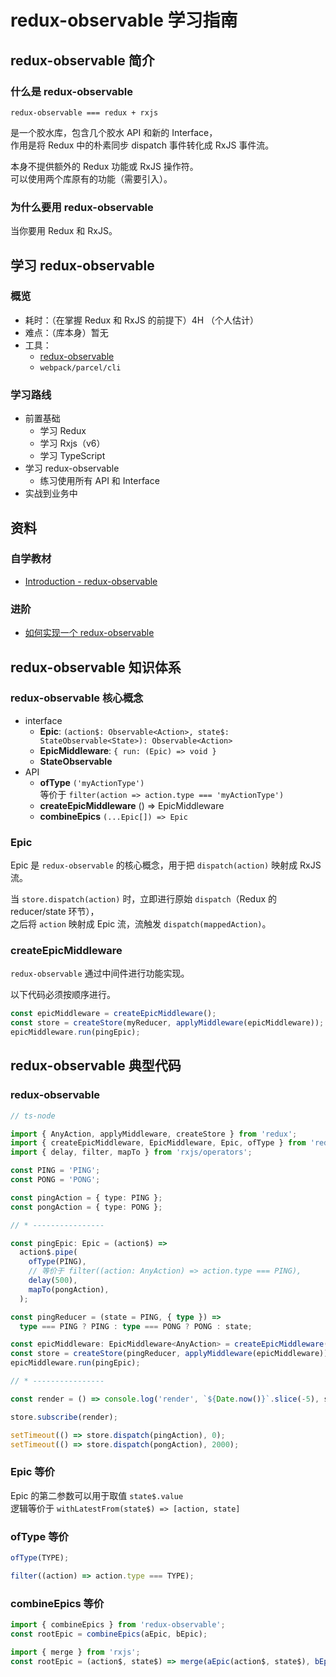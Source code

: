 # redux-observable 学习指南

## redux-observable 简介

### 什么是 redux-observable

`redux-observable === redux + rxjs`

是一个胶水库，包含几个胶水 API 和新的 Interface，  
作用是将 Redux 中的朴素同步 dispatch 事件转化成 RxJS 事件流。

本身不提供额外的 Redux 功能或 RxJS 操作符。  
可以使用两个库原有的功能（需要引入）。

### 为什么要用 redux-observable

当你要用 Redux 和 RxJS。

## 学习 redux-observable

### 概览

- 耗时：（在掌握 Redux 和 RxJS 的前提下）4H （个人估计）
- 难点：（库本身）暂无
- 工具：
  - [redux-observable](https://www.npmjs.com/package/redux-observable)
  - `webpack/parcel/cli`

### 学习路线

- 前置基础
  - 学习 Redux
  - 学习 Rxjs（v6）
  - 学习 TypeScript
- 学习 redux-observable
  - 练习使用所有 API 和 Interface
- 实战到业务中

## 资料

### 自学教材

<!-- - [简介 - redux-observable](https://redux-observable-cn.js.org/) -->

- [Introduction - redux-observable](https://redux-observable.js.org/)

### 进阶

- [如何实现一个 redux-observable](http://yoyoyohamapi.me/2018/08/21/%E5%AE%9E%E7%8E%B0%E4%B8%80%E4%B8%AA_redux-observable/)

## redux-observable 知识体系

### redux-observable 核心概念

- interface
  - **Epic**: `(action$: Observable<Action>, state$: StateObservable<State>): Observable<Action>`
  - **EpicMiddleware**: `{ run: (Epic) => void }`
  - **StateObservable** <State>
- API
  - **ofType** `('myActionType')`  
    等价于 `filter(action => action.type === 'myActionType')`
  - **createEpicMiddleware** () => EpicMiddleware
  - **combineEpics** `(...Epic[]) => Epic`

### Epic

Epic 是 `redux-observable` 的核心概念，用于把 `dispatch(action)` 映射成 RxJS 流。

当 `store.dispatch(action)` 时，立即进行原始 `dispatch`（Redux 的 reducer/state 环节），  
之后将 `action` 映射成 Epic 流，流触发 `dispatch(mappedAction)`。

### createEpicMiddleware

`redux-observable` 通过中间件进行功能实现。

以下代码必须按顺序进行。

```javascript
const epicMiddleware = createEpicMiddleware();
const store = createStore(myReducer, applyMiddleware(epicMiddleware));
epicMiddleware.run(pingEpic);
```

## redux-observable 典型代码

### redux-observable

```typescript
// ts-node

import { AnyAction, applyMiddleware, createStore } from 'redux';
import { createEpicMiddleware, EpicMiddleware, Epic, ofType } from 'redux-observable';
import { delay, filter, mapTo } from 'rxjs/operators';

const PING = 'PING';
const PONG = 'PONG';

const pingAction = { type: PING };
const pongAction = { type: PONG };

// * ----------------

const pingEpic: Epic = (action$) =>
  action$.pipe(
    ofType(PING),
    // 等价于 filter((action: AnyAction) => action.type === PING),
    delay(500),
    mapTo(pongAction),
  );

const pingReducer = (state = PING, { type }) =>
  type === PING ? PING : type === PONG ? PONG : state;

const epicMiddleware: EpicMiddleware<AnyAction> = createEpicMiddleware();
const store = createStore(pingReducer, applyMiddleware(epicMiddleware));
epicMiddleware.run(pingEpic);

// * ----------------

const render = () => console.log('render', `${Date.now()}`.slice(-5), store.getState());

store.subscribe(render);

setTimeout(() => store.dispatch(pingAction), 0);
setTimeout(() => store.dispatch(pongAction), 2000);
```

### Epic 等价

Epic 的第二参数可以用于取值 `state$.value`  
逻辑等价于 `withLatestFrom(state$) => [action, state]`

### ofType 等价

```javascript
ofType(TYPE);
```

```javascript
filter((action) => action.type === TYPE);
```

### combineEpics 等价

```javascript
import { combineEpics } from 'redux-observable';
const rootEpic = combineEpics(aEpic, bEpic);
```

```javascript
import { merge } from 'rxjs';
const rootEpic = (action$, state$) => merge(aEpic(action$, state$), bEpic(action$, state$));
```
